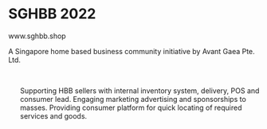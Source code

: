 ﻿<h1>SGHBB 2022</h1>
 www.sghbb.shop
 <p>A Singapore home based business community initiative by Avant Gaea Pte. Ltd.</p>
 <br>
<p>
 <ul>
Supporting HBB sellers with internal inventory system, delivery, POS and consumer lead.
Engaging marketing advertising and sponsorships to masses.
Providing consumer platform for quick locating of required services and goods.
</ul></p>
